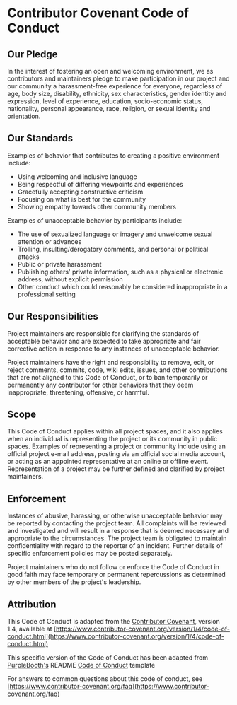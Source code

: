 # Contributor Covenant Code of Conduct
## Our Pledge

In the interest of fostering an open and welcoming environment, we as contributors and maintainers pledge to make participation in our project and our community a harassment-free experience for everyone, regardless of age, body size, disability, ethnicity, sex characteristics, gender identity and expression, level of experience, education, socio-economic status, nationality, personal appearance, race, religion, or sexual identity and orientation.

## [](https://github.com/PurpleBooth/a-good-readme-template/blob/main/CODE_OF_CONDUCT.md#our-standards)Our Standards

Examples of behavior that contributes to creating a positive environment include:

-   Using welcoming and inclusive language
-   Being respectful of differing viewpoints and experiences
-   Gracefully accepting constructive criticism
-   Focusing on what is best for the community
-   Showing empathy towards other community members

Examples of unacceptable behavior by participants include:

-   The use of sexualized language or imagery and unwelcome sexual attention or advances
-   Trolling, insulting/derogatory comments, and personal or political attacks
-   Public or private harassment
-   Publishing others' private information, such as a physical or electronic address, without explicit permission
-   Other conduct which could reasonably be considered inappropriate in a professional setting

## [](https://github.com/PurpleBooth/a-good-readme-template/blob/main/CODE_OF_CONDUCT.md#our-responsibilities)Our Responsibilities

Project maintainers are responsible for clarifying the standards of acceptable behavior and are expected to take appropriate and fair corrective action in response to any instances of unacceptable behavior.

Project maintainers have the right and responsibility to remove, edit, or reject comments, commits, code, wiki edits, issues, and other contributions that are not aligned to this Code of Conduct, or to ban temporarily or permanently any contributor for other behaviors that they deem inappropriate, threatening, offensive, or harmful.

## [](https://github.com/PurpleBooth/a-good-readme-template/blob/main/CODE_OF_CONDUCT.md#scope)Scope

This Code of Conduct applies within all project spaces, and it also applies when an individual is representing the project or its community in public spaces. Examples of representing a project or community include using an official project e-mail address, posting via an official social media account, or acting as an appointed representative at an online or offline event. Representation of a project may be further defined and clarified by project maintainers.

## [](https://github.com/PurpleBooth/a-good-readme-template/blob/main/CODE_OF_CONDUCT.md#enforcement)Enforcement

Instances of abusive, harassing, or otherwise unacceptable behavior may be reported by contacting the project team. All complaints will be reviewed and investigated and will result in a response that is deemed necessary and appropriate to the circumstances. The project team is obligated to maintain confidentiality with regard to the reporter of an incident. Further details of specific enforcement policies may be posted separately.

Project maintainers who do not follow or enforce the Code of Conduct in good faith may face temporary or permanent repercussions as determined by other members of the project's leadership.

## [](https://github.com/PurpleBooth/a-good-readme-template/blob/main/CODE_OF_CONDUCT.md#attribution)Attribution

This Code of Conduct is adapted from the  [Contributor Covenant](https://www.contributor-covenant.org/), version 1.4, available at  [https://www.contributor-covenant.org/version/1/4/code-of-conduct.html](https://www.contributor-covenant.org/version/1/4/code-of-conduct.html)

This specific version of the Code of Conduct has been adapted from [PurpleBooth's](https://github.com/PurpleBooth) README [Code of Conduct](https://github.com/PurpleBooth/a-good-readme-template/blob/main/CODE_OF_CONDUCT.md) template

For answers to common questions about this code of conduct, see  [https://www.contributor-covenant.org/faq](https://www.contributor-covenant.org/faq)
